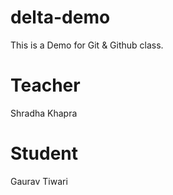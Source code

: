 # delta-demo
This is a Demo for Git &amp; Github class.

# Teacher 
Shradha Khapra

# Student
Gaurav Tiwari